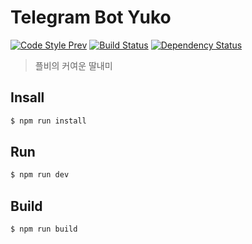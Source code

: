 # Telegram Bot Yuko

[![Code Style Prev](https://img.shields.io/badge/code%20style-prev-32c8fc.svg?style=flat-square)](https://github.com/preco21/eslint-config-prev)
[![Build Status](https://img.shields.io/travis/preco21/telegram-bot-yuko/master.svg?style=flat-square)](https://travis-ci.org/preco21/telegram-bot-yuko)
[![Dependency Status](https://dependencyci.com/github/preco21/telegram-bot-yuko/badge?style=flat-square)](https://dependencyci.com/github/preco21/telegram-bot-yuko)

> 플비의 커여운 딸내미

## Insall

```bash
$ npm run install
```

## Run

```bash
$ npm run dev
```

## Build

```bash
$ npm run build
```
